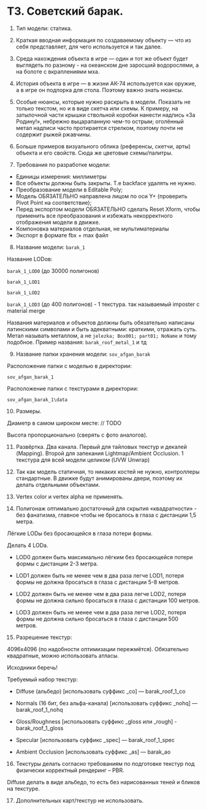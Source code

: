 # ТЗ. Советский барак.
1. Тип модели: статика.

2. Краткая вводная информация по создаваемому объекту — что из себя представляет, для чего используется и так далее.

3. Среда нахождения объекта в игре — один и тот же объект будет выглядеть по разному - на океанском дне заросший водорослями, а на болоте с вкраплениями мха.

4. История объекта в игре — в жизни АК-74 используется как оружие, а в игре он подпорка для стола. Поэтому важно знать нюансы.

5. Особые нюансы, которые нужно раскрыть в модели. Показать не только текстом, но и в виде скетча или схемы. К примеру, на затылочной части крышки ствольной коробки нанести надпись «За Родину!», небрежно выцарапанную чем-то острым; оголённый метал надписи часто протирается стрелком, поэтому почти не содержит рыжей ржавчины.

6. Больше примеров визуального облика (референсы, скетчи, арты) объекта и его свойств. Сюда же цветовые схемы/палитры.

7. Требования по разработке модели:
- Единицы измерения: миллиметры
- Все объекты должны быть закрыты. Т.е backface удалять не нужно.
- Преобразование модели в Editable Poly;
- Модель ОБЯЗАТЕЛЬНО направлена лицом по оси Y+ (проверить Pivot Point на соответствие);
- Перед экспортом модели ОБЯЗАТЕЛЬНО сделать Reset Xform, чтобы применить все преобразования и избежать некорректного отображения модели в движке.
- Компоновка материалов отдельная, не мультиматериалы
- Экспорт в формате fbx + max файл


8. Название модели: `barak_1`
   
Название LODов:

`barak_1_LOD0` (до 30000 полигонов)

`barak_1_LOD1`

`barak_1_LOD2`

`barak_1_LOD3` (до 400 полигонов) - 1 текстура. так называемый imposter с material merge

Названия материалов и объектов должны быть обязательно написаны латинскими символами и быть адекватными: краткими, отражать суть. 
Метал называть металлом, а не `jelezka; Box001; part01; NoName` и тому подобное.
Пример названия: `barak_roof_metal_1` и тд

9. Название папки хранения модели: `sov_afgan_barak`

Расположение папки с моделью в директории:

`sov_afgan_barak_1`

Расположение папки с текстурами в директории:

`sov_afgan_barak_1\data`

10. Размеры.

Диаметр в самом широком месте: // TODO

Высота пропорционально (сверять с фото аналогов).

11. Развёртка. Два канала. Первый для тайловых текстур и декалей (Mapping). Второй для запекания Lightmap/Ambient Occlusion. 1 текстура для всей модели целиком (UVW Unwrap)

12. Так как модель статичная, то никаких костей не нужно, контроллеры стандартные. В движке будут анимированы двери, поэтому их делать отдельными объектами.

13. Vertex color и vertex alpha не применять.

14. Полигонаж оптимально достаточный для скрытия «квадратности» - без фанатизма, главное чтобы не бросалось в глаза с дистанции 1,5 метра.

Лёгкие LODы без бросающейся в глаза потери формы.

Делать 4 LODа.

- LOD0 должен быть максимально лёгким без бросающейся потери формы с дистанции 2-3 метра.

- LOD1 должен быть не менее чем в два раза легче LOD1, потеря формы не должна бросаться в глаза с дистанции 5-8 метров.

- LOD2 должен быть не менее чем в два раза легче LOD2, потеря формы не должна сильно бросаться в глаза с дистанции 100 метров.

- LOD3 должен быть не менее чем в два раза легче LOD2, потеря формы не должна сильно бросаться в глаза с дистанции 500 метров.

15. Разрешение текстур: 

4096х4096 (по надобности оптимизации пережмётся). Обязательно квадратные, можно использовать атласы.

Исходники беречь!

Требуемый набор текстур:

- Diffuse (альбедо) [использовать суффикс _co] — barak_roof_1_co

- Normals (16 бит, без альфа-канала) [использовать суффикс _nohq] — barak_roof_1_nohq

- Gloss/Roughness [использовать суффикс _gloss или _rough] - barak_roof_1_gloss

- Specular [использовать суффикс _spec] — barak_roof_1_spec

- Ambient Occlusion [использовать суффикс _as] — barak_ao

16. Текстуры делать согласно требованиям по подготовке текстур под физически корректный рендеринг – PBR.

Diffuse делать в виде альбедо, то есть без нарисованных теней и бликов на текстуре.

17. Дополнительных карт/текстур не использовать.
